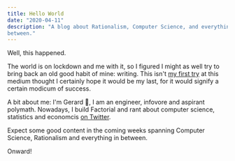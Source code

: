 ```yaml
---
title: Hello World
date: "2020-04-11"
description: "A blog about Rationalism, Computer Science, and everything in
between."
---
```


Well, this happened.

The world is on lockdown and me with it, so I figured I might as well try to
bring back an old good habit of mine: writing. This isn't [my first
try](https://gerardclos.me/) at this medium thought I certainly hope it would be
my last, for it would signify a certain modicum of success.

A bit about me: I'm Gerard 👋, I am an engineer, infovore and aspirant
polymath. Nowadays, I build Factorial and rant about computer science,
statistics and economcis [on Twitter](https://twitter.com/geclos).

Expect some good content in the coming weeks spanning Computer Science,
Rationalism and everything in between.

Onward!
